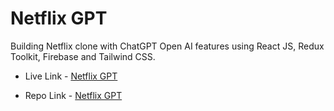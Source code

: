 # Netflix GPT
Building Netflix clone with ChatGPT Open AI features using React JS, Redux Toolkit, Firebase and Tailwind CSS.

- Live Link - [Netflix GPT](https://netflixgpt-open-ai-react-madhavsahi.netlify.app/ "Live Link")

- Repo Link - [Netflix GPT](https://github.com/MadhavSahi/Netflix-ChatGPT/tree/main "Repo Link")
